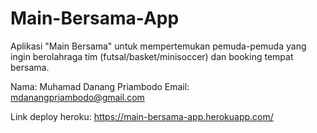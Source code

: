 # Main-Bersama-App
Aplikasi "Main Bersama" untuk mempertemukan pemuda-pemuda yang ingin berolahraga tim (futsal/basket/minisoccer) dan booking tempat bersama. 

Nama: Muhamad Danang Priambodo
Email: mdanangpriambodo@gmail.com

Link deploy heroku: https://main-bersama-app.herokuapp.com/
